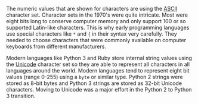 The numeric values that are shown for characters are using the 
[ASCII](https://en.wikipedia.org/wiki/ASCII) character set. 
Character sets in the 1970's were quite intricate.  Most were eight bits long
to conserve computer memory
and only support 100 or so supported Latin-like characters.  This is why early programming
languages use special characters like `*` and `{` in their syntax very carefully.
They needed to choose characters that were commonly available on computer keyboards from
different manufacturers.

Modern languages like Python 3 and Ruby store internal string values using the
[Unicode](https://en.wikipedia.org/wiki/Unicode) character set so they are
able to represent all characters in all languages around the world.  Modern languages
tend to represent eight bit values (range 0-255) using a `byte` or similar type.
Python 2 strings were stored as 8-bit bytes and Python 3 strings are stored as
32-bit Unicode characters.  Moving to Unicode was a major effort in the Python 2 to Python 3
transition.
